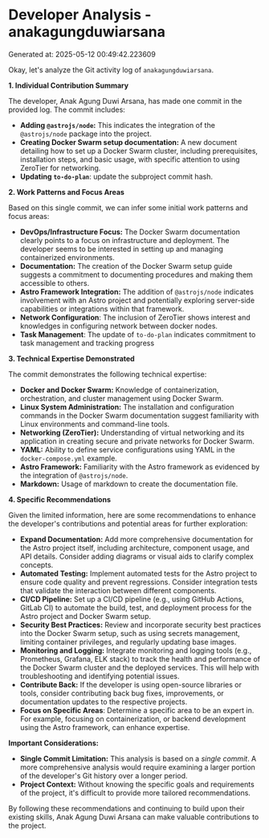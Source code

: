 # Developer Analysis - anakagungduwiarsana
Generated at: 2025-05-12 00:49:42.223609

Okay, let's analyze the Git activity log of `anakagungduwiarsana`.

**1. Individual Contribution Summary**

The developer, Anak Agung Duwi Arsana, has made one commit in the provided log. The commit includes:

*   **Adding `@astrojs/node`:**  This indicates the integration of the `@astrojs/node` package into the project.
*   **Creating Docker Swarm setup documentation:**  A new document detailing how to set up a Docker Swarm cluster, including prerequisites, installation steps, and basic usage, with specific attention to using ZeroTier for networking.
*   **Updating `to-do-plan`**: update the subproject commit hash.

**2. Work Patterns and Focus Areas**

Based on this single commit, we can infer some initial work patterns and focus areas:

*   **DevOps/Infrastructure Focus:** The Docker Swarm documentation clearly points to a focus on infrastructure and deployment. The developer seems to be interested in setting up and managing containerized environments.
*   **Documentation:**  The creation of the Docker Swarm setup guide suggests a commitment to documenting procedures and making them accessible to others.
*   **Astro Framework Integration:**  The addition of `@astrojs/node` indicates involvement with an Astro project and potentially exploring server-side capabilities or integrations within that framework.
*   **Network Configuration**: The inclusion of ZeroTier shows interest and knowledges in configuring network between docker nodes.
*   **Task Management**: The update of `to-do-plan` indicates commitment to task management and tracking progress

**3. Technical Expertise Demonstrated**

The commit demonstrates the following technical expertise:

*   **Docker and Docker Swarm:** Knowledge of containerization, orchestration, and cluster management using Docker Swarm.
*   **Linux System Administration:**  The installation and configuration commands in the Docker Swarm documentation suggest familiarity with Linux environments and command-line tools.
*   **Networking (ZeroTier):** Understanding of virtual networking and its application in creating secure and private networks for Docker Swarm.
*   **YAML:**  Ability to define service configurations using YAML in the `docker-compose.yml` example.
*   **Astro Framework:**  Familiarity with the Astro framework as evidenced by the integration of `@astrojs/node`.
*   **Markdown:** Usage of markdown to create the documentation file.

**4. Specific Recommendations**

Given the limited information, here are some recommendations to enhance the developer's contributions and potential areas for further exploration:

*   **Expand Documentation:** Add more comprehensive documentation for the Astro project itself, including architecture, component usage, and API details.  Consider adding diagrams or visual aids to clarify complex concepts.
*   **Automated Testing:** Implement automated tests for the Astro project to ensure code quality and prevent regressions.  Consider integration tests that validate the interaction between different components.
*   **CI/CD Pipeline:** Set up a CI/CD pipeline (e.g., using GitHub Actions, GitLab CI) to automate the build, test, and deployment process for the Astro project and Docker Swarm setup.
*   **Security Best Practices:** Review and incorporate security best practices into the Docker Swarm setup, such as using secrets management, limiting container privileges, and regularly updating base images.
*   **Monitoring and Logging:** Integrate monitoring and logging tools (e.g., Prometheus, Grafana, ELK stack) to track the health and performance of the Docker Swarm cluster and the deployed services.  This will help with troubleshooting and identifying potential issues.
*   **Contribute Back:** If the developer is using open-source libraries or tools, consider contributing back bug fixes, improvements, or documentation updates to the respective projects.
*   **Focus on Specific Areas**:  Determine a specific area to be an expert in. For example, focusing on containerization, or backend development using the Astro framework, can enhance expertise.

**Important Considerations:**

*   **Single Commit Limitation:** This analysis is based on a *single commit*.  A more comprehensive analysis would require examining a larger portion of the developer's Git history over a longer period.
*   **Project Context:** Without knowing the specific goals and requirements of the project, it's difficult to provide more tailored recommendations.

By following these recommendations and continuing to build upon their existing skills, Anak Agung Duwi Arsana can make valuable contributions to the project.
